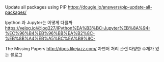 Update all packages using PIP
https://dougie.io/answers/pip-update-all-packages/

Ipython 과 Jupyter는 어떻게 다를까
https://velog.io/@log327/IPython%EA%B3%BC-Jupyter%EB%8A%94-%EC%96%B4%EB%96%BB%EA%B2%8C-%EB%8B%A4%EB%A5%BC%EA%B9%8C-

The Missing Papers
http://docs.likejazz.com/
자연어 처리 관련 다양한 주제가 있는 블로그

